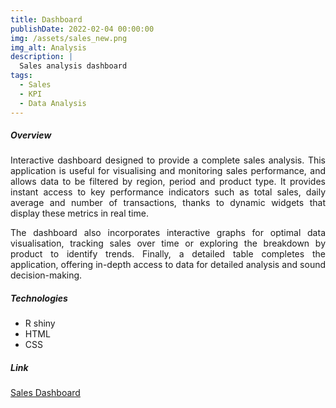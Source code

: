 ```yaml
---
title: Dashboard
publishDate: 2022-02-04 00:00:00
img: /assets/sales_new.png
img_alt: Analysis
description: |
  Sales analysis dashboard 
tags:
  - Sales
  - KPI
  - Data Analysis
---
```


##### Overview


<p style="text-align: justify;">
Interactive dashboard designed to provide a complete sales analysis. This application is useful for visualising and monitoring sales performance, and allows data to be filtered by region, period and product type. It provides instant access to key performance indicators such as total sales, daily average and number of transactions, thanks to dynamic widgets that display these metrics in real time.
</p>

<p style="text-align: justify;">
The dashboard also incorporates interactive graphs for optimal data visualisation, tracking sales over time or exploring the breakdown by product to identify trends. Finally, a detailed table completes the application, offering in-depth access to data for detailed analysis and sound decision-making.
</p>

##### Technologies 

- R shiny
- HTML
- CSS


##### Link


 <a href="https://parfaitjulien.shinyapps.io/sales_dashboard/">Sales Dashboard</a>